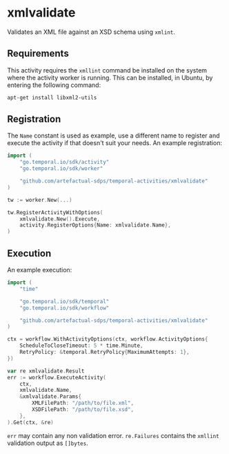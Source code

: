 # xmlvalidate

Validates an XML file against an XSD schema using `xmlint`.

## Requirements

This activity requires the `xmllint` command be installed on the system where
the activity worker is running. This can be installed, in Ubuntu, by entering
the following command:

```bash
apt-get install libxml2-utils
```

## Registration

The `Name` constant is used as example, use a different name to register and
execute the activity if that doesn't suit your needs. An example registration:

```go
import (
    "go.temporal.io/sdk/activity"
    "go.temporal.io/sdk/worker"

    "github.com/artefactual-sdps/temporal-activities/xmlvalidate"
)

tw := worker.New(...)

tw.RegisterActivityWithOptions(
    xmlvalidate.New().Execute,
    activity.RegisterOptions{Name: xmlvalidate.Name},
)
```

## Execution

An example execution:

```go
import (
    "time"

    "go.temporal.io/sdk/temporal"
    "go.temporal.io/sdk/workflow"

    "github.com/artefactual-sdps/temporal-activities/xmlvalidate"
)

ctx = workflow.WithActivityOptions(ctx, workflow.ActivityOptions{
    ScheduleToCloseTimeout: 5 * time.Minute,
    RetryPolicy: &temporal.RetryPolicy{MaximumAttempts: 1},
})

var re xmlvalidate.Result
err := workflow.ExecuteActivity(
    ctx,
    xmlvalidate.Name,
    &xmlvalidate.Params{
        XMLFilePath: "/path/to/file.xml",
        XSDFilePath: "/path/to/file.xsd",
    },
).Get(ctx, &re)
```

`err` may contain any non validation error. `re.Failures` contains the
`xmllint` validation output as `[]bytes`.
